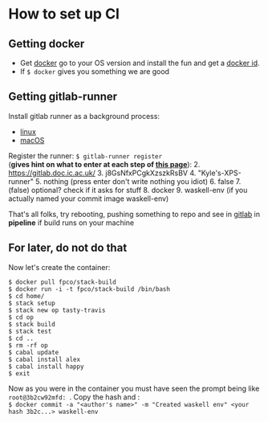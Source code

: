 # How to set up CI 

## Getting docker

  * Get [docker](https://docs.docker.com/engine/installation/) go to your OS 
  version and install the fun and get a [docker id](https://cloud.docker.com/).
  * If `$ docker` gives you something we are good

## Getting gitlab-runner

Install gitlab runner as a background process:  
 * [linux](https://docs.gitlab.com/runner/install/linux-repository.html)  
 * [macOS](https://docs.gitlab.com/runner/install/osx.html)

Register the runner: `$ gitlab-runner register`  
(**gives hint on what to enter at each step of [this page](https://docs.gitlab.com/runner/register/index.html)**): 
 2. https://gitlab.doc.ic.ac.uk/
 3. j8GsNfxPCgkXzszkRsBV
 4. "Kyle's-XPS-runner"
 5. nothing (press enter don't write nothing you idiot)
 6. false
 7. (false) optional? check if it asks for stuff
 8. docker
 9. waskell-env (if you actually named your commit image waskell-env)

 That's all folks, try rebooting, pushing something to repo and see in 
 [gitlab](gitlab.doc.ic.ac.uk/waskell/compiler) in **pipeline** if build runs
 on your machine 

## For later, do not do that

>
Now let's create the container:  
```
$ docker pull fpco/stack-build
$ docker run -i -t fpco/stack-build /bin/bash
$ cd home/
$ stack setup
$ stack new op tasty-travis
$ cd op
$ stack build
$ stack test
$ cd ..
$ rm -rf op
$ cabal update
$ cabal install alex
$ cabal install happy
$ exit
```

Now as you were in the container you must have seen the prompt being like 
`root@3b2cw92mfd: `. Copy the hash and :  
`$ docker commit -a "<author's name>" -m "Created waskell env" <your hash 3b2c...> waskell-env`  
>
